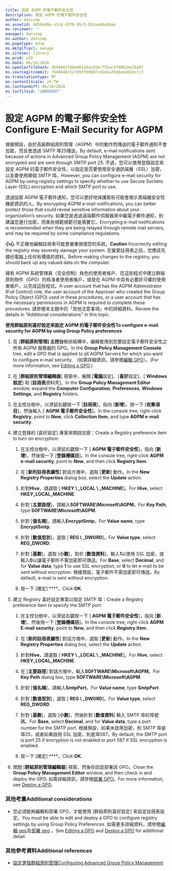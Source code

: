 ```yaml
---
title: 設定 AGPM 的電子郵件安全性
description: 設定 AGPM 的電子郵件安全性
author: dansimp
ms.assetid: 4850ed8e-a1c6-43f0-95c5-853aa66a94ae
ms.reviewer: ''
manager: dansimp
ms.author: dansimp
ms.pagetype: mdop
ms.mktglfcycl: manage
ms.sitesec: library
ms.prod: w10
ms.date: 06/16/2016
ms.openlocfilehash: 3694662fd0ed81edacd16cf55ac9760b1be2ba97
ms.sourcegitcommit: 354664bc527d93f80687cd2eba70d1eea024c7c3
ms.translationtype: MT
ms.contentlocale: zh-TW
ms.lasthandoff: 06/26/2020
ms.locfileid: "10802037"
---
```

# <span data-ttu-id="0e28d-103">設定 AGPM 的電子郵件安全性</span><span class="sxs-lookup"><span data-stu-id="0e28d-103">Configure E-Mail Security for AGPM</span></span>


<span data-ttu-id="0e28d-104">根據預設，由於高級群組原則管理（AGPM）中的動作而傳送的電子郵件通知不會加密，而且會透過 SMTP 埠25傳送。</span><span class="sxs-lookup"><span data-stu-id="0e28d-104">By default, e-mail notifications sent because of actions in Advanced Group Policy Management (AGPM) are not encrypted and are sent through SMTP port 25.</span></span> <span data-ttu-id="0e28d-105">不過，您可以使用登錄設定來設定 AGPM 的電子郵件安全性，以指定是否要使用安全通訊端層（SSL）加密，以及要使用哪個 SMTP 埠。</span><span class="sxs-lookup"><span data-stu-id="0e28d-105">However, you can configure e-mail security for AGPM by using registry settings to specify whether to use Secure Sockets Layer (SSL) encryption and which SMTP port to use.</span></span>

<span data-ttu-id="0e28d-106">透過加密 AGPM 電子郵件通知，您可以更好地保護那些可能會揭示貴組織安全性機密資訊的人。</span><span class="sxs-lookup"><span data-stu-id="0e28d-106">By encrypting AGPM e-mail notifications, you can better protect those that could reveal sensitive information about your organization’s security.</span></span> <span data-ttu-id="0e28d-107">如果您是透過遠端郵件伺服器來中繼電子郵件通知，則建議您進行加密，而某些規範規範可能需要它。</span><span class="sxs-lookup"><span data-stu-id="0e28d-107">Encrypting e-mail notifications is recommended when they are being relayed through remote mail servers, and may be required by some compliance regulations.</span></span>

<span data-ttu-id="0e28d-108">**小心** 不正確地編輯註冊表可能會嚴重損壞您的系統。</span><span class="sxs-lookup"><span data-stu-id="0e28d-108">**Caution** Incorrectly editing the registry may severely damage your system.</span></span> <span data-ttu-id="0e28d-109">在變更註冊表之前，您應該先備份電腦上任何有價值的資料。</span><span class="sxs-lookup"><span data-stu-id="0e28d-109">Before making changes to the registry, you should back up any valued data on the computer.</span></span>

 

<span data-ttu-id="0e28d-110">擁有 AGPM 系統管理員（完全控制）角色的使用者帳戶、在這些程式中建立群組原則物件（GPO）的核准者使用者帳戶，或是在 AGPM 中具有必要許可權的使用者帳戶，以完成這些程式。</span><span class="sxs-lookup"><span data-stu-id="0e28d-110">A user account that has the AGPM Administrator (Full Control) role, the user account of the Approver who created the Group Policy Object (GPO) used in these procedures, or a user account that has the necessary permissions in AGPM is required to complete these procedures.</span></span> <span data-ttu-id="0e28d-111">請參閱本主題中的「其他注意事項」中的詳細資料。</span><span class="sxs-lookup"><span data-stu-id="0e28d-111">Review the details in "Additional considerations" in this topic.</span></span>

**<span data-ttu-id="0e28d-112">使用群組原則喜好設定來設定 AGPM 的電子郵件安全性</span><span class="sxs-lookup"><span data-stu-id="0e28d-112">To configure e-mail security for AGPM by using Group Policy preferences</span></span>**

1.  <span data-ttu-id="0e28d-113">在 [**群組原則管理] 主控台**樹狀結構中，編輯套用到您要設定電子郵件安全性之所有 AGPM 服務器的 GPO。</span><span class="sxs-lookup"><span data-stu-id="0e28d-113">In the **Group Policy Management Console** tree, edit a GPO that is applied to all AGPM Servers for which you want to configure e-mail security.</span></span> <span data-ttu-id="0e28d-114">（如需詳細資訊，請參閱[編輯 GPO](editing-a-gpo-agpm30ops.md)）。</span><span class="sxs-lookup"><span data-stu-id="0e28d-114">(For more information, see [Editing a GPO](editing-a-gpo-agpm30ops.md).)</span></span>

2.  <span data-ttu-id="0e28d-115">在 [**群組原則管理編輯器**] 視窗中，展開 [**電腦**設定]、[**喜好**設定]、[ **Windows 設定**] 和 [**註冊表**資料夾]。</span><span class="sxs-lookup"><span data-stu-id="0e28d-115">In the **Group Policy Management Editor** window, expand the **Computer Configuration**, **Preferences**, **Windows Settings**, and **Registry** folders.</span></span>

3.  <span data-ttu-id="0e28d-116">在主控台樹中，以滑鼠右鍵按一下 [**註冊表**]，指向 [**新增**]，按一下 [**收集項目**]，然後輸入 [ **AGPM 電子郵件安全性**]。</span><span class="sxs-lookup"><span data-stu-id="0e28d-116">In the console tree, right-click **Registry**, point to **New**, click **Collection Item**, and type **AGPM e-mail security**.</span></span>

4.  <span data-ttu-id="0e28d-117">建立登錄的 [喜好設定] 專案來開啟加密：</span><span class="sxs-lookup"><span data-stu-id="0e28d-117">Create a Registry preference item to turn on encryption:</span></span>

    1.  <span data-ttu-id="0e28d-118">在主控台樹中，以滑鼠右鍵按一下 [ **AGPM 電子郵件安全性**]，指向 [**新增**]，然後按一下 [**登錄機碼目**]。</span><span class="sxs-lookup"><span data-stu-id="0e28d-118">In the console tree, right-click **AGPM e-mail security**, point to **New**, and then click **Registry Item**.</span></span>

    2.  <span data-ttu-id="0e28d-119">在 [**新的註冊表屬性**] 對話方塊中，選取 [**更新**] 動作。</span><span class="sxs-lookup"><span data-stu-id="0e28d-119">In the **New Registry Properties** dialog box, select the **Update** action.</span></span>

    3.  <span data-ttu-id="0e28d-120">針對**Hive**，請選取 [ **HKEY \ _LOCAL \ _MACHINE**]。</span><span class="sxs-lookup"><span data-stu-id="0e28d-120">For **Hive**, select **HKEY\_LOCAL\_MACHINE**.</span></span>

    4.  <span data-ttu-id="0e28d-121">針對 [**主要路徑**]，請輸入**SOFTWARE\\Microsoft\\AGPM**。</span><span class="sxs-lookup"><span data-stu-id="0e28d-121">For **Key Path**, type **SOFTWARE\\Microsoft\\AGPM**.</span></span>

    5.  <span data-ttu-id="0e28d-122">針對 [**值名稱**]，請輸入**EncryptSmtp**。</span><span class="sxs-lookup"><span data-stu-id="0e28d-122">For **Value name**, type **EncryptSmtp**.</span></span>

    6.  <span data-ttu-id="0e28d-123">針對 [**數值型別**]，選取 [ **REG \ _DWORD**]。</span><span class="sxs-lookup"><span data-stu-id="0e28d-123">For **Value type**, select **REG\_DWORD**.</span></span>

    7.  <span data-ttu-id="0e28d-124">針對 [**基數**]，選取 [**小數**]，對於 [**數值資料**]，輸入**1**以使用 SSL 加密，或輸入**0**以讓電子郵件不需加密即可傳送。</span><span class="sxs-lookup"><span data-stu-id="0e28d-124">For **Base**, select **Decimal**, and for **Value data**, type **1** to use SSL encryption, or **0** to let e-mail to be sent without encryption.</span></span> <span data-ttu-id="0e28d-125">根據預設，電子郵件不需加密即可傳送。</span><span class="sxs-lookup"><span data-stu-id="0e28d-125">By default, e-mail is sent without encryption.</span></span>

    8.  <span data-ttu-id="0e28d-126">按一下 \[確定\] \*\*\*\*。</span><span class="sxs-lookup"><span data-stu-id="0e28d-126">Click **OK**.</span></span>

5.  <span data-ttu-id="0e28d-127">建立 Registry 喜好設定專案以指定 SMTP 埠：</span><span class="sxs-lookup"><span data-stu-id="0e28d-127">Create a Registry preference item to specify the SMTP port:</span></span>

    1.  <span data-ttu-id="0e28d-128">在主控台樹中，以滑鼠右鍵按一下 [ **AGPM 電子郵件安全性**]，指向 [**新增**]，然後按一下 [**登錄機碼目**]。</span><span class="sxs-lookup"><span data-stu-id="0e28d-128">In the console tree, right-click **AGPM E-mail security**, point to **New**, and then click **Registry Item**.</span></span>

    2.  <span data-ttu-id="0e28d-129">在 [**新的註冊表屬性**] 對話方塊中，選取 [**更新**] 動作。</span><span class="sxs-lookup"><span data-stu-id="0e28d-129">In the **New Registry Properties** dialog box, select the **Update** action.</span></span>

    3.  <span data-ttu-id="0e28d-130">針對**Hive**，請選取 [ **HKEY \ _LOCAL \ _MACHINE**]。</span><span class="sxs-lookup"><span data-stu-id="0e28d-130">For **Hive**, select **HKEY\_LOCAL\_MACHINE**.</span></span>

    4.  <span data-ttu-id="0e28d-131">在 [**主要路徑**] 對話方塊中，輸入**SOFTWARE\\Microsoft\\AGPM**。</span><span class="sxs-lookup"><span data-stu-id="0e28d-131">For **Key Path** dialog box, type **SOFTWARE\\Microsoft\\AGPM**.</span></span>

    5.  <span data-ttu-id="0e28d-132">針對 [**值名稱**]，請輸入**SmtpPort**。</span><span class="sxs-lookup"><span data-stu-id="0e28d-132">For **Value name**, type **SmtpPort**.</span></span>

    6.  <span data-ttu-id="0e28d-133">針對 [**數值型別**]，選取 [ **REG \ _DWORD**]。</span><span class="sxs-lookup"><span data-stu-id="0e28d-133">For **Value type**, select **REG\_DWORD**.</span></span>

    7.  <span data-ttu-id="0e28d-134">針對 [**基數**]，選取 [**小數**]，然後針對 [**數值資料**] 輸入 SMTP 埠的埠號碼。</span><span class="sxs-lookup"><span data-stu-id="0e28d-134">For **Base**, select **Decimal**, and for **Value data**, type a port number for the SMTP port.</span></span> <span data-ttu-id="0e28d-135">根據預設，如果未啟用加密，則 SMTP 埠是埠25，或者如果啟用 SSL 加密，則是埠587。</span><span class="sxs-lookup"><span data-stu-id="0e28d-135">By default, the SMTP port is port 25 if encryption is not enabled or port 587 if SSL encryption is enabled.</span></span>

    8.  <span data-ttu-id="0e28d-136">按一下 \[確定\] \*\*\*\*。</span><span class="sxs-lookup"><span data-stu-id="0e28d-136">Click **OK**.</span></span>

6.  <span data-ttu-id="0e28d-137">關閉 [**群組原則管理編輯器**] 視窗，然後存回並部署該 GPO。</span><span class="sxs-lookup"><span data-stu-id="0e28d-137">Close the **Group Policy Management Editor** window, and then check in and deploy the GPO.</span></span> <span data-ttu-id="0e28d-138">如需詳細資訊，請參閱[部署 GPO](deploy-a-gpo-agpm30ops.md)。</span><span class="sxs-lookup"><span data-stu-id="0e28d-138">For more information, see [Deploy a GPO](deploy-a-gpo-agpm30ops.md).</span></span>

### <span data-ttu-id="0e28d-139">其他考量</span><span class="sxs-lookup"><span data-stu-id="0e28d-139">Additional considerations</span></span>

-   <span data-ttu-id="0e28d-140">您必須能夠編輯和部署 GPO，才能使用 [群組原則喜好設定] 來設定註冊表設定。</span><span class="sxs-lookup"><span data-stu-id="0e28d-140">You must be able to edit and deploy a GPO to configure registry settings by using Group Policy Preferences.</span></span> <span data-ttu-id="0e28d-141">如需更多詳細資料，請參閱[編輯 gpo](editing-a-gpo-agpm30ops.md)及[部署 gpo](deploy-a-gpo-agpm30ops.md) 。</span><span class="sxs-lookup"><span data-stu-id="0e28d-141">See [Editing a GPO](editing-a-gpo-agpm30ops.md) and [Deploy a GPO](deploy-a-gpo-agpm30ops.md) for additional detail.</span></span>

### <span data-ttu-id="0e28d-142">其他參考資料</span><span class="sxs-lookup"><span data-stu-id="0e28d-142">Additional references</span></span>

-   [<span data-ttu-id="0e28d-143">設定進階群組原則管理</span><span class="sxs-lookup"><span data-stu-id="0e28d-143">Configuring Advanced Group Policy Management</span></span>](configuring-advanced-group-policy-management.md)

 

 





